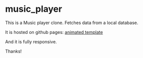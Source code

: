 # music_player

This is a Music player clone. Fetches data from a local database.

It is hosted on github pages: [animated template](https://erehmaryann.github.io/music_player/) 

And it is fully responsive.

Thanks!
